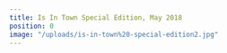 ```yaml
---
title: Is In Town Special Edition, May 2018
position: 0
image: "/uploads/is-in-town%20-special-edition2.jpg"
---
```


